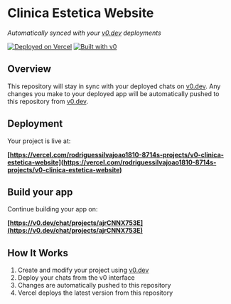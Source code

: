# Clinica Estetica Website

*Automatically synced with your [v0.dev](https://v0.dev) deployments*

[![Deployed on Vercel](https://img.shields.io/badge/Deployed%20on-Vercel-black?style=for-the-badge&logo=vercel)](https://vercel.com/rodriguessilvajoao1810-8714s-projects/v0-clinica-estetica-website)
[![Built with v0](https://img.shields.io/badge/Built%20with-v0.dev-black?style=for-the-badge)](https://v0.dev/chat/projects/ajrCNNX753E)

## Overview

This repository will stay in sync with your deployed chats on [v0.dev](https://v0.dev).
Any changes you make to your deployed app will be automatically pushed to this repository from [v0.dev](https://v0.dev).

## Deployment

Your project is live at:

**[https://vercel.com/rodriguessilvajoao1810-8714s-projects/v0-clinica-estetica-website](https://vercel.com/rodriguessilvajoao1810-8714s-projects/v0-clinica-estetica-website)**

## Build your app

Continue building your app on:

**[https://v0.dev/chat/projects/ajrCNNX753E](https://v0.dev/chat/projects/ajrCNNX753E)**

## How It Works

1. Create and modify your project using [v0.dev](https://v0.dev)
2. Deploy your chats from the v0 interface
3. Changes are automatically pushed to this repository
4. Vercel deploys the latest version from this repository
